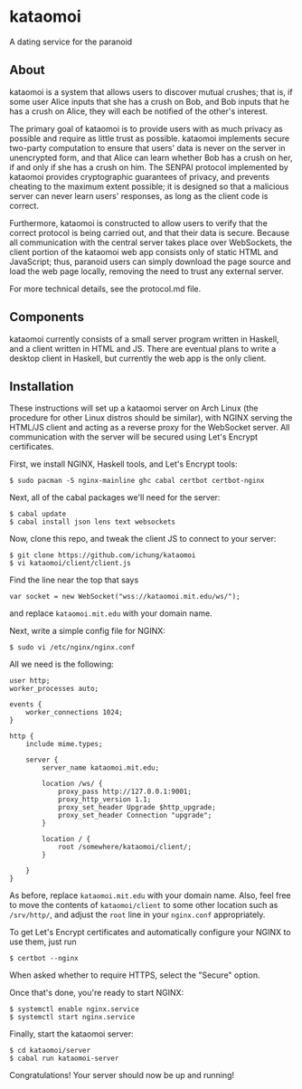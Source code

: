 # kataomoi

A dating service for the paranoid

## About

kataomoi is a system that allows users to discover mutual crushes;
that is, if some user Alice inputs that she has a crush on Bob, and
Bob inputs that he has a crush on Alice, they will each be notified
of the other's interest.

The primary goal of kataomoi is to provide users with as much privacy
as possible and require as little trust as possible. kataomoi
implements secure two-party computation to ensure that users' data is
never on the server in unencrypted form, and that Alice can learn
whether Bob has a crush on her, if and only if she has a crush on
him. The SENPAI protocol implemented by kataomoi provides
cryptographic guarantees of privacy, and prevents cheating to the
maximum extent possible; it is designed so that a malicious server can
never learn users' responses, as long as the client code is correct.

Furthermore, kataomoi is constructed to allow users to verify that the
correct protocol is being carried out, and that their data is
secure. Because all communication with the central server takes place
over WebSockets, the client portion of the kataomoi web app consists
only of static HTML and JavaScript; thus, paranoid users can simply
download the page source and load the web page locally, removing the
need to trust any external server.

For more technical details, see the protocol.md file.

## Components

kataomoi currently consists of a small server program written in
Haskell, and a client written in HTML and JS. There are eventual plans
to write a desktop client in Haskell, but currently the web app is the
only client.

## Installation

These instructions will set up a kataomoi server on Arch Linux (the
procedure for other Linux distros should be similar), with NGINX
serving the HTML/JS client and acting as a reverse proxy for the
WebSocket server. All communication with the server will be secured
using Let's Encrypt certificates.

First, we install NGINX, Haskell tools, and Let's Encrypt tools:

    $ sudo pacman -S nginx-mainline ghc cabal certbot certbot-nginx

Next, all of the cabal packages we'll need for the server:

    $ cabal update
    $ cabal install json lens text websockets

Now, clone this repo, and tweak the client JS to connect to your
server:

    $ git clone https://github.com/ichung/kataomoi
    $ vi kataomoi/client/client.js

Find the line near the top that says

    var socket = new WebSocket("wss://kataomoi.mit.edu/ws/");

and replace `kataomoi.mit.edu` with your domain name.

Next, write a simple config file for NGINX:

    $ sudo vi /etc/nginx/nginx.conf

All we need is the following:

    user http;
    worker_processes auto;
    
    events {
        worker_connections 1024;
    }
    
    http {
        include mime.types;
    
        server {
            server_name kataomoi.mit.edu;
    
            location /ws/ {
                proxy_pass http://127.0.0.1:9001;
                proxy_http_version 1.1;
                proxy_set_header Upgrade $http_upgrade;
                proxy_set_header Connection "upgrade";
            }
    
            location / {
                root /somewhere/kataomoi/client/;
            }
    
        }
    }

As before, replace `kataomoi.mit.edu` with your domain name. Also,
feel free to move the contents of `kataomoi/client` to some other
location such as `/srv/http/`, and adjust the `root` line in your
`nginx.conf` appropriately.

To get Let's Encrypt certificates and automatically configure your
NGINX to use them, just run

    $ certbot --nginx

When asked whether to require HTTPS, select the "Secure" option.

Once that's done, you're ready to start NGINX:

    $ systemctl enable nginx.service
    $ systemctl start nginx.service

Finally, start the kataomoi server:

    $ cd kataomoi/server
    $ cabal run kataomoi-server

Congratulations! Your server should now be up and running!

